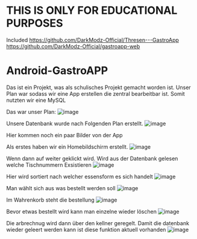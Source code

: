 # THIS IS ONLY FOR EDUCATIONAL PURPOSES
Included
https://github.com/DarkModz-Official/Thresen---GastroApp
https://github.com/DarkModz-Official/gastroapp-web

# Android-GastroAPP

Das ist ein Projekt, was als schulisches Projekt gemacht worden ist.
Unser Plan war sodass wir eine App erstellen die zentral bearbeitbar ist. Somit nutzten wir eine MySQL

Das war unser Plan:
![image](https://cloud.rakutt.eu/apps/files_sharing/publicpreview/TqLpX9KeY6j6wyb?x=1692&y=454&a=true&file=Gastro-App-pic1.png&scalingup=0)



Unsere Datenbank wurde nach Folgenden Plan erstellt.
![image](https://cloud.rakutt.eu/apps/files_sharing/publicpreview/pQsWn88wH6Mi9CQ?x=1920&y=591&a=true&file=Gastro-App-pic2.png&scalingup=0)


Hier kommen noch ein paar Bilder von der App

Als erstes haben wir ein Homebildschirm erstellt.
![image](https://cloud.rakutt.eu/apps/files_sharing/publicpreview/kMbk5PTaJDn5WgP?x=1920&y=591&a=true&file=Gastro-App-pic3.png&scalingup=0)

Wenn dann auf weiter geklickt wird. Wird aus der Datenbank gelesen welche Tischnummern Exsistieren
![image](https://cloud.rakutt.eu/apps/files_sharing/publicpreview/CQP3FfKoMEjQLzA?x=1920&y=591&a=true&file=Gastro-App-pic4.png&scalingup=0)

Hier wird sortiert nach welcher essensform es sich handelt
![image](https://cloud.rakutt.eu/apps/files_sharing/publicpreview/dDjzWw6Y9r4Ns4E?x=1920&y=591&a=true&file=Gastro-App-pic5.png&scalingup=0)

Man wählt sich aus was bestellt werden soll
![image](https://cloud.rakutt.eu/apps/files_sharing/publicpreview/cqGkQtedbZP4xzP?x=1920&y=591&a=true&file=Gastro-App-pic6.png&scalingup=0)

Im Wahrenkorb steht die bestellung
![image](https://cloud.rakutt.eu/apps/files_sharing/publicpreview/qPz23x3EcTAKRZd?x=1920&y=591&a=true&file=Gastro-App-pic7.png&scalingup=0)

Bevor etwas bestellt wird kann man einzelne wieder löschen
![image](https://cloud.rakutt.eu/apps/files_sharing/publicpreview/BEGM6TPLrZ8Pqej?x=1920&y=591&a=true&file=Gastro-App-pic8.png&scalingup=0)

Die arbrechnug wird dann über den kellner geregelt. Damit die datenbank wieder geleert werden kann ist diese funktion aktuell vorhanden
![image](https://cloud.rakutt.eu/apps/files_sharing/publicpreview/FpgzkzZHZHRfQfX?x=1920&y=591&a=true&file=Gastro-App-pic9.png&scalingup=0)

